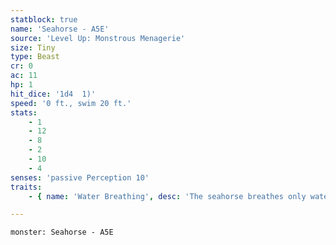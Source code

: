 ```yaml
---
statblock: true
name: 'Seahorse - A5E'
source: 'Level Up: Monstrous Menagerie'
size: Tiny
type: Beast
cr: 0
ac: 11
hp: 1
hit_dice: '1d4  1)'
speed: '0 ft., swim 20 ft.'
stats:
    - 1
    - 12
    - 8
    - 2
    - 10
    - 4
senses: 'passive Perception 10'
traits:
    - { name: 'Water Breathing', desc: 'The seahorse breathes only water.' }

---
```

```statblock
monster: Seahorse - A5E
```
